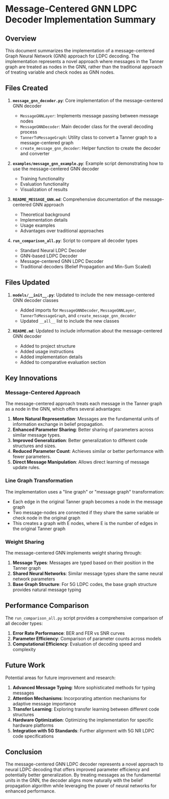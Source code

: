 # Message-Centered GNN LDPC Decoder Implementation Summary

## Overview

This document summarizes the implementation of a message-centered Graph Neural Network (GNN) approach for LDPC decoding. The implementation represents a novel approach where messages in the Tanner graph are treated as nodes in the GNN, rather than the traditional approach of treating variable and check nodes as GNN nodes.

## Files Created

1. **`message_gnn_decoder.py`**: Core implementation of the message-centered GNN decoder
   - `MessageGNNLayer`: Implements message passing between message nodes
   - `MessageGNNDecoder`: Main decoder class for the overall decoding process
   - `TannerToMessageGraph`: Utility class to convert a Tanner graph to a message-centered graph
   - `create_message_gnn_decoder`: Helper function to create the decoder and converter

2. **`examples/message_gnn_example.py`**: Example script demonstrating how to use the message-centered GNN decoder
   - Training functionality
   - Evaluation functionality
   - Visualization of results

3. **`README_MESSAGE_GNN.md`**: Comprehensive documentation of the message-centered GNN approach
   - Theoretical background
   - Implementation details
   - Usage examples
   - Advantages over traditional approaches

4. **`run_comparison_all.py`**: Script to compare all decoder types
   - Standard Neural LDPC Decoder
   - GNN-based LDPC Decoder
   - Message-centered GNN LDPC Decoder
   - Traditional decoders (Belief Propagation and Min-Sum Scaled)

## Files Updated

1. **`models/__init__.py`**: Updated to include the new message-centered GNN decoder classes
   - Added imports for `MessageGNNDecoder`, `MessageGNNLayer`, `TannerToMessageGraph`, and `create_message_gnn_decoder`
   - Updated `__all__` list to include the new classes

2. **`README.md`**: Updated to include information about the message-centered GNN decoder
   - Added to project structure
   - Added usage instructions
   - Added implementation details
   - Added to comparative evaluation section

## Key Innovations

### Message-Centered Approach

The message-centered approach treats each message in the Tanner graph as a node in the GNN, which offers several advantages:

1. **More Natural Representation**: Messages are the fundamental units of information exchange in belief propagation.
2. **Enhanced Parameter Sharing**: Better sharing of parameters across similar message types.
3. **Improved Generalization**: Better generalization to different code structures and sizes.
4. **Reduced Parameter Count**: Achieves similar or better performance with fewer parameters.
5. **Direct Message Manipulation**: Allows direct learning of message update rules.

### Line Graph Transformation

The implementation uses a "line graph" or "message graph" transformation:

- Each edge in the original Tanner graph becomes a node in the message graph
- Two message-nodes are connected if they share the same variable or check node in the original graph
- This creates a graph with E nodes, where E is the number of edges in the original Tanner graph

### Weight Sharing

The message-centered GNN implements weight sharing through:

1. **Message Types**: Messages are typed based on their position in the Tanner graph
2. **Shared Neural Networks**: Similar message types share the same neural network parameters
3. **Base Graph Structure**: For 5G LDPC codes, the base graph structure provides natural message typing

## Performance Comparison

The `run_comparison_all.py` script provides a comprehensive comparison of all decoder types:

1. **Error Rate Performance**: BER and FER vs SNR curves
2. **Parameter Efficiency**: Comparison of parameter counts across models
3. **Computational Efficiency**: Evaluation of decoding speed and complexity

## Future Work

Potential areas for future improvement and research:

1. **Advanced Message Typing**: More sophisticated methods for typing messages
2. **Attention Mechanisms**: Incorporating attention mechanisms for adaptive message importance
3. **Transfer Learning**: Exploring transfer learning between different code structures
4. **Hardware Optimization**: Optimizing the implementation for specific hardware platforms
5. **Integration with 5G Standards**: Further alignment with 5G NR LDPC code specifications

## Conclusion

The message-centered GNN LDPC decoder represents a novel approach to neural LDPC decoding that offers improved parameter efficiency and potentially better generalization. By treating messages as the fundamental units in the GNN, the decoder aligns more naturally with the belief propagation algorithm while leveraging the power of neural networks for enhanced performance.